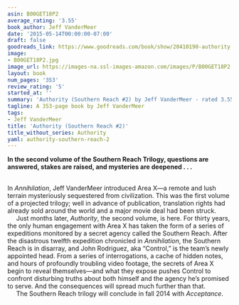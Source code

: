 ```yaml
---
asin: B00GET18P2
average_rating: '3.55'
book_author: Jeff VanderMeer
date: '2015-05-14T00:00:00-07:00'
draft: false
goodreads_link: https://www.goodreads.com/book/show/20410190-authority
image:
- B00GET18P2.jpg
image_url: https://images-na.ssl-images-amazon.com/images/P/B00GET18P2.01._SCLZZZZZZZ.jpg
layout: book
num_pages: '353'
review_rating: '5'
started_at: ''
summary: 'Authority (Southern Reach #2) by Jeff VanderMeer - rated 3.55/5 on Goodreads'
tagline: A 353-page book by Jeff VanderMeer
tags:
- Jeff VanderMeer
title: 'Authority (Southern Reach #2)'
title_without_series: Authority
yaml: authority-southern-reach-2
---
```


<p>
  <b>In the second volume of the Southern Reach Trilogy, questions are answered, stakes are raised, and mysteries are deepened . . .<br /></b>
  <br />
</p><p>In <i>Annihilation</i>,<i> </i>Jeff VanderMeer introduced Area X—a remote and lush terrain mysteriously sequestered from civilization. This was the first volume of a projected trilogy; well in advance of publication, translation rights had already sold around the world and a major movie deal had been struck.<br />     Just months later, <i>Authority</i>, the second volume, is here. For thirty years, the only human engagement with Area X has taken the form of a series of expeditions monitored by a secret agency called the Southern Reach. After the disastrous twelfth expedition chronicled in <i>Annihilation</i>,<i> </i>the Southern Reach is in disarray, and John Rodriguez, aka “Control,” is the team’s newly appointed head. From a series of interrogations, a cache of hidden notes, and hours of profoundly troubling video footage, the secrets of Area X begin to reveal themselves—and what they expose pushes Control to confront disturbing truths about both himself and the agency he’s promised to serve. And the consequences will spread much further than that.<br />     The Southern Reach trilogy will conclude in fall 2014 with <i>Acceptance</i>.<br /></p>